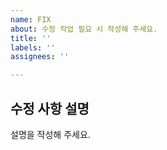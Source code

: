 ```yaml
---
name: FIX
about: 수정 작업 필요 시 작성해 주세요.
title: ''
labels: ''
assignees: ''

---
```


## 수정 사항 설명
설명을 작성해 주세요.
